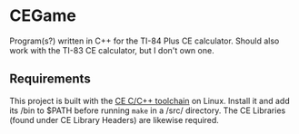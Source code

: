 # CEGame

Program(s?) written in C++ for the TI-84 Plus CE calculator. Should
also work with the TI-83 CE calculator, but I don't own one.

## Requirements

This project is built with the [CE C/C++ toolchain](https://ce-programming.github.io/toolchain/index.html)
on Linux. Install it and add its /bin to $PATH before running `make`
in a /src/ directory. The CE Libraries (found under CE Library
Headers) are likewise required.
